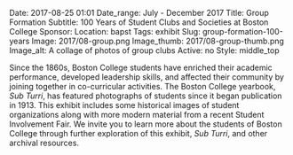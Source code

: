 Date: 2017-08-25 01:01 
Date_range: July - December 2017
Title: Group Formation
Subtitle: 100 Years of Student Clubs and Societies at Boston College
Sponsor: 
Location: bapst
Tags: exhibit
Slug: group-formation-100-years
Image: 2017/08-group.png
Image_thumb: 2017/08-group-thumb.png
Image_alt: A collage of photos of group clubs
Active: no
Style: middle_top

Since the 1860s, Boston College students have enriched their academic performance, developed leadership skills, and affected their community by joining together in co-curricular activities. The Boston College yearbook, <em>Sub Turri</em>, has featured photographs of students since it began publication in 1913. This exhibit includes some historical images of student organizations along with more modern material from a recent Student Involvement Fair. We invite you to learn more about the students of Boston College through further exploration of this exhibit, <em>Sub Turri</em>, and other archival resources.